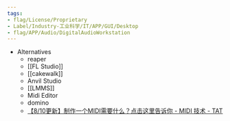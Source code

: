 ```yaml
---
tags:
- flag/License/Proprietary
- Label/Industry-工业科学/IT/APP/GUI/Desktop
- flag/APP/Audio/DigitalAudioWorkstation
---
```


- Alternatives
    - reaper
    - [[FL Studio]]
    - [[cakewalk]]
    - Anvil Studio
    - [[LMMS]]
    - Midi Editor
    - domino
    - [【8/10更新】制作一个MIDI需要什么？点击这里告诉你 - MIDI 技术 - TAT](https://tat.midishow.com/t/topic/8589)
